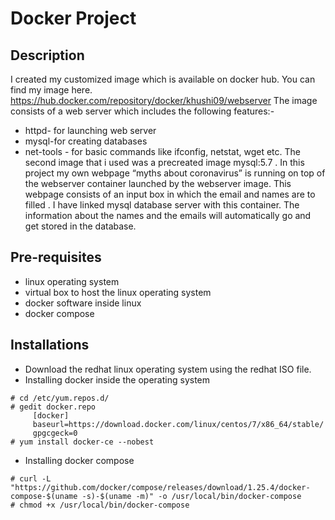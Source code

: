 # Docker Project
## Description
I created my customized image which is available on docker hub.
You can find my image here. https://hub.docker.com/repository/docker/khushi09/webserver
The image consists of a web server which includes the following features:-
* httpd- for launching web server
* mysql-for creating databases
* net-tools - for basic commands like ifconfig, netstat, wget etc.
The second image that i used was a precreated image mysql:5.7 .
In this project my own webpage “myths about coronavirus” is running on top of the webserver container launched by the webserver image. This webpage consists of an input box in which the email and names are to filled . I have linked mysql database server with this container. The information about the names and the emails will automatically go and get stored in the database. 
## Pre-requisites
* linux operating system
* virtual box to host the linux operating system
* docker software inside linux
* docker compose 
## Installations
* Download the redhat linux operating system using the redhat ISO file.
* Installing docker inside the operating system
```
# cd /etc/yum.repos.d/
# gedit docker.repo
     [docker]
     baseurl=https://download.docker.com/linux/centos/7/x86_64/stable/
     gpgcgeck=0
# yum install docker-ce --nobest
```
* Installing docker compose
```
# curl -L "https://github.com/docker/compose/releases/download/1.25.4/docker-compose-$(uname -s)-$(uname -m)" -o /usr/local/bin/docker-compose
# chmod +x /usr/local/bin/docker-compose
```
